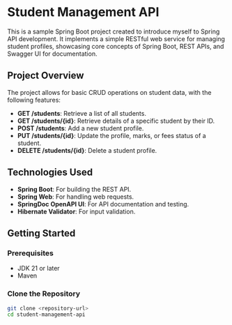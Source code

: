 # Student Management API

This is a sample Spring Boot project created to introduce myself to Spring API development. It implements a simple RESTful web service for managing student profiles, showcasing core concepts of Spring Boot, REST APIs, and Swagger UI for documentation.

## Project Overview

The project allows for basic CRUD operations on student data, with the following features:
- **GET /students**: Retrieve a list of all students.
- **GET /students/{id}**: Retrieve details of a specific student by their ID.
- **POST /students**: Add a new student profile.
- **PUT /students/{id}**: Update the profile, marks, or fees status of a student.
- **DELETE /students/{id}**: Delete a student profile.

## Technologies Used

- **Spring Boot**: For building the REST API.
- **Spring Web**: For handling web requests.
- **SpringDoc OpenAPI UI**: For API documentation and testing.
- **Hibernate Validator**: For input validation.

## Getting Started

### Prerequisites

- JDK 21 or later
- Maven

### Clone the Repository

```bash
git clone <repository-url>
cd student-management-api


